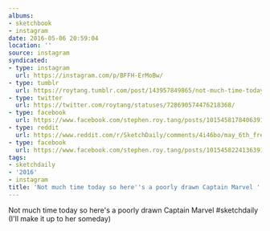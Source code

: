 ```yaml
---
albums:
- sketchbook
- instagram
date: 2016-05-06 20:59:04
location: ''
source: instagram
syndicated:
- type: instagram
  url: https://instagram.com/p/BFFH-ErMoBw/
- type: tumblr
  url: https://roytang.tumblr.com/post/143957849865/not-much-time-today-so-heres-a-poorly-drawn
- type: twitter
  url: https://twitter.com/roytang/statuses/728690574476218368/
- type: facebook
  url: https://www.facebook.com/stephen.roy.tang/posts/10154581784063912:2
- type: reddit
  url: https://www.reddit.com/r/SketchDaily/comments/4i46bo/may_6th_free_draw_friday/d2vmrh5/
- type: facebook
  url: https://www.facebook.com/stephen.roy.tang/posts/10154582241363912
tags:
- sketchdaily
- '2016'
- instagram
title: 'Not much time today so here''s a poorly drawn Captain Marvel '
---
```


Not much time today so here's a poorly drawn Captain Marvel #sketchdaily (I'll make it up to her someday)